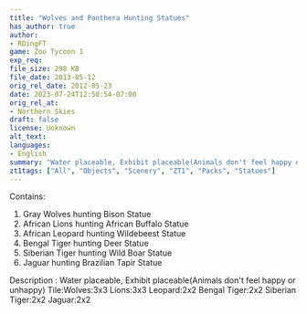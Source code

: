 ```yaml
---
title: "Wolves and Panthera Hunting Statues"
has_author: true
author: 
- RDingFT
game: Zoo Tycoon 1
exp_req: 
file_size: 298 KB
file_date: 2013-05-12
orig_rel_date: 2012-05-23
date: 2023-07-24T12:50:54-07:00
orig_rel_at: 
- Northern Skies
draft: false
license: Unknown
alt_text: 
languages:
- English
summary: "Water placeable, Exhibit placeable(Animals don't feel happy or unhappy)"
zt1tags: ["All", "Objects", "Scenery", "ZT1", "Packs", "Statues"]
---
```


Contains:

1. Gray Wolves hunting Bison Statue
2. African Lions hunting African Buffalo Statue
3. African Leopard hunting Wildebeest Statue
4. Bengal Tiger hunting Deer Statue
5. Siberian Tiger hunting Wild Boar Statue
6. Jaguar hunting Brazilian Tapir Statue

Description : Water placeable, Exhibit placeable(Animals don't feel happy or unhappy)
Tile:Wolves:3x3 Lions:3x3 Leopard:2x2 Bengal Tiger:2x2 Siberian Tiger:2x2 Jaguar:2x2